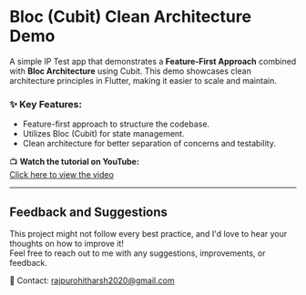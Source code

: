 # Bloc (Cubit) Clean Architecture Demo

A simple IP Test app that demonstrates a **Feature-First Approach** combined with **Bloc Architecture** using Cubit. This demo showcases clean architecture principles in Flutter, making it easier to scale and maintain.

### ✨ Key Features:
- Feature-first approach to structure the codebase.
- Utilizes Bloc (Cubit) for state management.
- Clean architecture for better separation of concerns and testability.
  


📺 **Watch the tutorial on YouTube:**  
[Click here to view the video](https://youtu.be/--iHXMF0N1w)

---

## Feedback and Suggestions

This project might not follow every best practice, and I'd love to hear your thoughts on how to improve it!  
Feel free to reach out to me with any suggestions, improvements, or feedback.

📧 Contact: [rajpurohitharsh2020@gmail.com](mailto:rajpurohitharsh2020@gmail.com)
